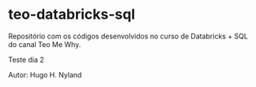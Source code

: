 # teo-databricks-sql
Repositório com os códigos desenvolvidos no curso de Databricks + SQL do canal Teo Me Why.

Teste dia 2

Autor: Hugo H. Nyland
